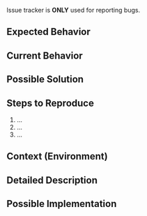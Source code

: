 Issue tracker is **ONLY** used for reporting bugs.

<!--- Provide a general summary of the issue in the Title above -->

## Expected Behavior
<!--- Tell us what should happen.-->

## Current Behavior
<!--- Tell us what happens instead of the expected behavior. -->

## Possible Solution
<!--- Optional: Suggest a fix/reason for the bug. -->

## Steps to Reproduce
<!--- Provide a link to a live example, or an unambiguous set of steps to -->
<!--- reproduce this bug. Include code to reproduce, if relevant. -->
1. ...
2. ...
3. ...

## Context (Environment)
<!--- Optional: How has this issue affected you? What are you trying to accomplish? -->
<!--- Providing context helps us come up with a solution that is most useful in the real world. -->

## Detailed Description
<!--- Optional: Provide a detailed description of the change or addition you are proposing -->

## Possible Implementation
<!--- Optional: Suggest an idea for implementing addition or change. -->
